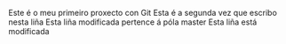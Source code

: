 Este é o meu primeiro proxecto con Git
Esta é a segunda vez que escribo nesta liña
Esta liña modificada pertence á póla master
Esta liña está modificada
